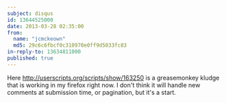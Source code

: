 ```yaml
---
subject: disqus
id: 13644525000
date: 2013-03-28 02:35:00
from:
  name: "jcmckeown"
  md5: 29c6c6fbcf0c310970e0ff9d5033fc83
in-reply-to: 13634811000
published: true
---
```

Here <http://userscripts.org/scripts/show/163250> is a greasemonkey kludge that is working in my firefox right now. I don't think it will handle new comments at submission time, or pagination, but it's a start.
